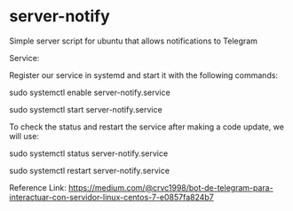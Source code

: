 # server-notify

Simple server script for ubuntu that allows notifications to Telegram

Service:

Register our service in systemd and start it with the following commands:

sudo systemctl enable server-notify.service

sudo systemctl start server-notify.service

To check the status and restart the service after making a code update, we will use:

sudo systemctl status server-notify.service

sudo systemctl restart server-notify.service

Reference Link: https://medium.com/@crvc1998/bot-de-telegram-para-interactuar-con-servidor-linux-centos-7-e0857fa824b7
